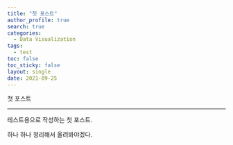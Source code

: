 ```yaml
---
title: "첫 포스트"
author_profile: true
search: true
categories: 
  - Data Visualization
tags: 
  - test
toc: false
toc_sticky: false
layout: single
date: 2021-09-25
---
```


첫 포스트

-----------------

테스트용으로 작성하는 첫 포스트.   

하나 하나 정리해서 올려봐야겠다.   

